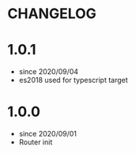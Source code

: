 # CHANGELOG

# 1.0.1

- since 2020/09/04
- es2018 used for typescript target

# 1.0.0

- since 2020/09/01
- Router init